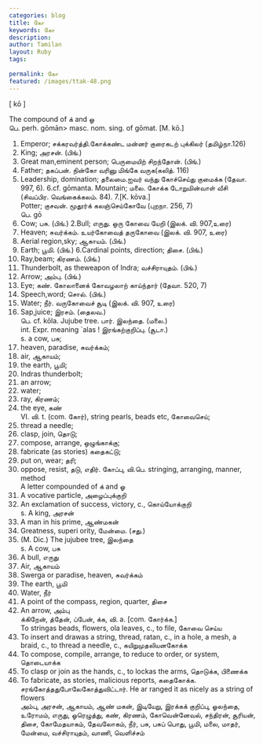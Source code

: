 ```yaml
---
categories: blog
title: கோ
keywords: கோ
description: 
author: Tamilan
layout: Ruby
tags: 
 
permalink: கோ
featured: /images/ttak-48.png
---
```

  
[ kō ]  
  
The compound of க் and ஓ  
பெ. perh. gōmān> masc. nom. sing. of gōmat. [M. kō.]  
1. Emperor; சக்கரவர்த்தி.கோக்கண்ட மன்னர் குரைகடற் புக்கிலர் (தமிழ்நா.126)  
2. King; அரசன். (பிங்.)  
3. Great man,eminent person; பெருமையிற் சிறந்தோன். (பிங்.)  
4. Father; தகப்பன். நின்கோ வரினு மிங்கே வருக(கலித். 116)  
5. Leadership, domination; தலைமை.ஐவர் வந்து கோச்செய்து குமைக்க (தேவா. 997, 6). 6.cf. gōmanta. Mountain; மலை. கோக்க டோறுமின்வாள் வீசி (சிவப்பிர. வெங்கைக்கலம். 84). 7.[K. kōva.]  
Potter; குசவன். மூதூர்க் கலஞ்செய்கோவே (புறநா. 256, 7)  
பெ. gō  
1. Cow; பசு. (பிங்.) 2.Bull; எருது. ஒரு கோவை யேறி (இலக். வி. 907,உரை)  
3. Heaven; சுவர்க்கம். உயர்கோவைத் தருகோவை (இலக். வி. 907, உரை)  
4. Aerial region,sky; ஆகாயம். (பிங்.)  
5. Earth; பூமி. (பிங்.) 6.Cardinal points, direction; திசை. (பிங்.)  
7. Ray,beam; கிரணம். (பிங்.)  
8. Thunderbolt, as theweapon of Indra; வச்சிராயுதம். (பிங்.)  
9. Arrow; அம்பு. (பிங்.)  
10. Eye; கண். கோலானைக் கோவழலாற் காய்ந்தார் (தேவா. 520, 7)  
11. Speech,word; சொல். (பிங்.)  
12. Water; நீர். வருகோவைச் சூடி (இலக். வி. 907, உரை)  
13. Sap,juice; இரசம். (தைலவ.)  
பெ. cf. kōla. Jujube tree. பார். இலந்தை. (மலை.)  
int. Expr. meaning `alas ! இரங்கற்குறிப்பு. (சூடா.)  
s. a cow, பசு;  
2. heaven, paradise, சுவர்க்கம்;  
3. air, ஆகாயம்;  
4. the earth, பூமி;  
5. Indras thunderbolt;  
6. an arrow;  
7. water;  
8. ray, கிரணம்;  
9. the eye, கண்  
VI. வி. t. (com. கோர்), string pearls, beads etc, கோவைசெய்;  
2. thread a needle;  
3. clasp, join, தொடு;  
4. compose, arrange, ஒழுங்காக்கு;  
5. fabricate (as stories) கதைகட்டு;  
6. put on, wear; தரி;  
7. oppose, resist, தடு, எதிர். கோப்பு, வி.பெ. stringing, arranging, manner, method  
A letter compounded of க் and ஓ  
2. A vocative particle, அழைப்புக்குறி  
3. An exclamation of success, victory, c., கொய்யோக்குறி  
s. A king, அரசன்  
2. A man in his prime, ஆண்மகன்  
3. Greatness, superi ority, மேன்மை. (சது.)  
4. (M. Dic.) The jujubee tree, இலந்தை  
s. A cow, பசு  
2. A bull, எருது  
3. Air, ஆகாயம்  
4. Swerga or paradise, heaven, சுவர்க்கம்  
5. The earth, பூமி  
6. Water, நீர்  
7. A point of the compass, region, quarter, திசை  
8. An arrow, அம்பு  
க்கிறேன், த்தேன், ப்பேன், க்க, வி. a. [com. கோர்க்க.]  
To stringas beads, flowers, ola leaves, c., to file, கோவை செய்ய  
2. To insert and drawas a string, thread, ratan, c., in a hole, a mesh, a braid, c., to thread a needle, c., கயிறுமுதலியனகோக்க  
3. To compose, compile, arrange, to reduce to order, or system, தொடையாக்க  
4. To clasp or join as the hands, c., to lockas the arms, தொடுக்க, பிணைக்க  
5. To fabricate, as stories, malicious reports, கதைகோக்க. சரங்கோத்ததுபோலேகோத்துவிட்டார். He ar ranged it as nicely as a string of flowers  
அம்பு, அரசன், ஆகாயம், ஆண் மகன், இடியேறு, இரக்கக் குறிப்பு, ஓலந்தை, உரோமம், எருது, ஓரெழுத்து, கண், கிரணம், கோவென்னேவல், சந்திரன், சூரியன், திசை, கோமேதயாகம், தேவலோகம், நீர், பசு, பசுப் பொது, பூமி, மலை, மாதர், மேன்மை, வச்சிராயுதம், வாணி, வெளிச்சம்